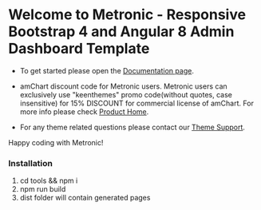 # Welcome to Metronic - Responsive Bootstrap 4 and Angular 8 Admin Dashboard Template

- To get started please open the [Documentation page](//keenthemes.com/metronic/?page=docs).

- amChart discount code for Metronic users.
  Metronic users can exclusively use "keenthemes" promo code(without quotes, case insensitive) for 15% DISCOUNT for commercial license of amChart.
  For more info please check [Product Home](//www.amcharts.com/demos/).

- For any theme related questions please contact our [Theme Support](//keenthemes.com/theme-support/).

Happy coding with Metronic!

### Installation

<ol>
	<li>cd tools && npm i</li>
	<li>npm run build</li>
	<li>dist folder will contain generated pages</li>
</ol>